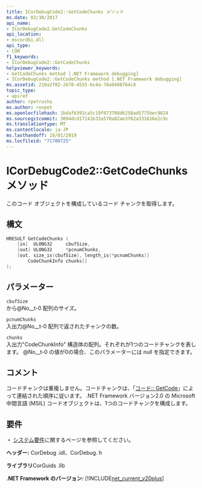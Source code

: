 ```yaml
---
title: ICorDebugCode2::GetCodeChunks メソッド
ms.date: 03/30/2017
api_name:
- ICorDebugCode2.GetCodeChunks
api_location:
- mscordbi.dll
api_type:
- COM
f1_keywords:
- ICorDebugCode2::GetCodeChunks
helpviewer_keywords:
- GetCodeChunks method [.NET Framework debugging]
- ICorDebugCode2::GetCodeChunks method [.NET Framework debugging]
ms.assetid: 210a2f02-2678-4555-bc4a-78a0408764c8
topic_type:
- apiref
author: rpetrusha
ms.author: ronpet
ms.openlocfilehash: 1bdaf6391ca5c19f073708d6258ad5775bec9824
ms.sourcegitcommit: 3094dcd17141b32a570a82ae3f62a331616e2c9c
ms.translationtype: MT
ms.contentlocale: ja-JP
ms.lasthandoff: 10/01/2019
ms.locfileid: "71700725"
---
```

# <a name="icordebugcode2getcodechunks-method"></a>ICorDebugCode2::GetCodeChunks メソッド

このコード オブジェクトを構成しているコード チャンクを取得します。

## <a name="syntax"></a>構文

```cpp
HRESULT GetCodeChunks (
    [in]  ULONG32     cbufSize,
    [out] ULONG32     *pcnumChunks,
    [out, size_is(cbufSize), length_is(*pcnumChunks)]
        CodeChunkInfo chunks[]
);
```

## <a name="parameters"></a>パラメーター

 `cbufSize`  
 から@No__t-0 配列のサイズ。

 `pcnumChunks`  
 入出力@No__t-0 配列で返されたチャンクの数。

 `chunks`  
 入出力"CodeChunkInfo" 構造体の配列。それぞれが1つのコードチャンクを表します。 @No__t-0 の値が0の場合、このパラメーターには null を指定できます。

## <a name="remarks"></a>コメント

 コードチャンクは重複しません。コードチャンクは、「[コード:: GetCode](icordebugcode-getcode-method.md)」によって連結された順序に従います。 .NET Framework バージョン2.0 の Microsoft 中間言語 (MSIL) コードオブジェクトは、1つのコードチャンクを構成します。

## <a name="requirements"></a>要件

 **・** [システム要件](../../get-started/system-requirements.md)に関するページを参照してください。

 **ヘッダー:** CorDebug .idl、CorDebug. h

 **ライブラリ**CorGuids .lib

 **.NET Framework のバージョン:** [!INCLUDE[net_current_v20plus](../../../../includes/net-current-v20plus-md.md)]
 
